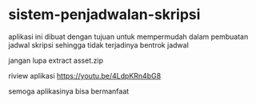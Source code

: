 # sistem-penjadwalan-skripsi

aplikasi ini dibuat dengan tujuan untuk mempermudah dalam pembuatan jadwal skripsi sehingga tidak terjadinya bentrok jadwal

jangan lupa extract asset.zip

riview aplikasi
https://youtu.be/4LdpKRn4bG8

semoga aplikasinya bisa bermanfaat
